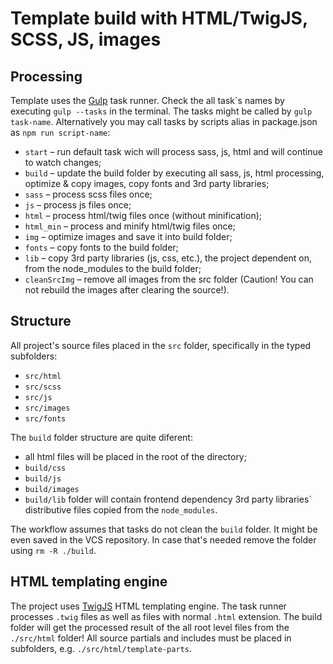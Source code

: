# Template build with HTML/TwigJS, SCSS, JS, images

## Processing
Template uses the [Gulp](https://gulpjs.com/) task runner. Check the all task`s names by executing ```gulp --tasks``` in the terminal. The tasks might be called by  ```gulp task-name```. Alternatively you may call tasks by scripts alias in package.json as ```npm run script-name```:
* ```start``` – run default task wich will process sass, js, html and will continue to watch changes;
* ```build``` – update the build folder by executing all sass, js, html processing, optimize & copy images, copy fonts and 3rd party libraries;
* ```sass``` – process scss files once;
* ```js``` – process js files once;
* ```html``` – process html/twig files once (without minification);
* ```html_min``` – process and minify html/twig files once;
* ```img``` – optimize images and save it into build folder;
* ```fonts``` – copy fonts to the build folder;
* ```lib``` – copy 3rd party libraries (js, css, etc.), the project dependent on, from the node_modules to the build folder;
* ```cleanSrcImg``` – remove all images from the src folder (Caution! You can not rebuild the images after clearing the source!).

## Structure
All project's source files placed in the ```src``` folder, specifically in the typed subfolders:
* ```src/html```
* ```src/scss```
* ```src/js```
* ```src/images```
* ```src/fonts```

The ```build``` folder structure are quite diferent:
* all html files will be placed in the root of the directory;
* ```build/css```
* ```build/js```
* ```build/images```
* ```build/lib``` folder will contain frontend dependency 3rd party libraries` distributive files copied from the ```node_modules```.

The workflow assumes that tasks do not clean the ```build``` folder. It might be even saved in the VCS repository. In case that's needed remove the folder using ```rm -R ./build```.

## HTML templating engine
The project uses [TwigJS](https://github.com/twigjs/twig.js) HTML templating engine. The task runner processes ```.twig``` files as well as files with normal ```.html``` extension. The build folder will get the processed result of the all root level files from the ```./src/html``` folder! All source partials and includes must be placed in subfolders, e.g. ```./src/html/template-parts```.